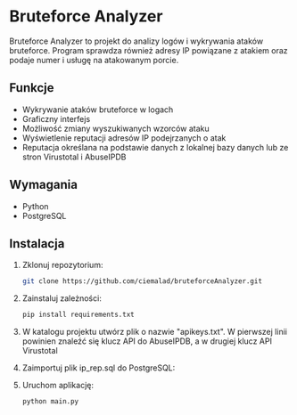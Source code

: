 # Bruteforce Analyzer

Bruteforce Analyzer to projekt do analizy logów i wykrywania ataków bruteforce. Program sprawdza również adresy IP powiązane z atakiem oraz podaje numer i usługę na atakowanym porcie. 

## Funkcje

- Wykrywanie ataków bruteforce w logach
- Graficzny interfejs
- Możliwość zmiany wyszukiwanych wzorców ataku
- Wyświetlenie reputacji adresów IP podejrzanych o atak
- Reputacja określana na podstawie danych z lokalnej bazy danych lub ze stron Virustotal i AbuseIPDB

## Wymagania

- Python
- PostgreSQL

## Instalacja

1. Zklonuj repozytorium:

    ```bash
    git clone https://github.com/ciemalad/bruteforceAnalyzer.git
    ```

2. Zainstaluj zależności:

    ```bash
    pip install requirements.txt
    ```

3. W katalogu projektu utwórz plik o nazwie "apikeys.txt". W pierwszej linii powinien znaleźć się klucz API do AbuseIPDB, a w drugiej klucz API Virustotal
   

5. Zaimportuj plik ip_rep.sql do PostgreSQL:

    
6. Uruchom aplikację:

    ```bash
    python main.py
    ```
